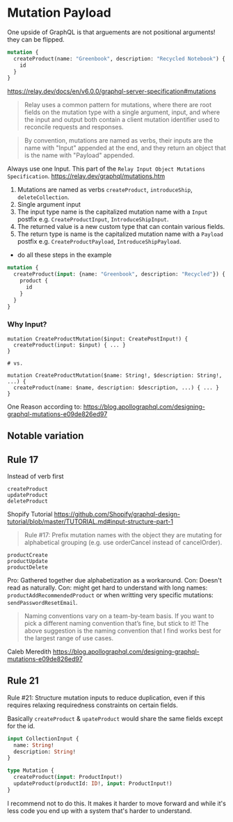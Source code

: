 # Mutation Payload

One upside of GraphQL is that arguements are not positional arguments! they can be flipped.

```graphql
mutation {
  createProduct(name: "Greenbook", description: "Recycled Notebook") {
    id
  }
}
```

https://relay.dev/docs/en/v6.0.0/graphql-server-specification#mutations

> Relay uses a common pattern for mutations, where there are root fields on the mutation type with a single argument, input, and where the input and output both contain a client mutation identifier used to reconcile requests and responses.

> By convention, mutations are named as verbs, their inputs are the name with "Input" appended at the end, and they return an object that is the name with "Payload" appended.

Always use one Input. This part of the `Relay Input Object Mutations Specification`. https://relay.dev/graphql/mutations.htm

1. Mutations are named as verbs `createProduct`, `introduceShip`, `deleteCollection`.
2. Single argument input
3. The input type name is the capitalized mutation name with a `Input` postfix e.g. `CreateProductInput`, `IntroduceShipInput`.
4. The returned value is a new custom type that can contain various fields.
5. The return type is name is the capitalized mutation name with a `Payload` postfix e.g. `CreateProductPayload`, `IntroduceShipPayload`.

- do all these steps in the example

```graphql
mutation {
  createProduct(input: {name: "Greenbook", description: "Recycled"}) {
    product {
      id
    }
  }
}
```

### Why Input?

```
mutation CreateProductMutation($input: CreatePostInput!) {
  createProduct(input: $input) { ... }
}

# vs.

mutation CreateProductMutation($name: String!, $description: String!, ...) {
  createProduct(name: $name, description: $description, ...) { ... }
}
```

One Reason according to: https://blog.apollographql.com/designing-graphql-mutations-e09de826ed97

## Notable variation

## Rule 17

Instead of verb first
```
createProduct
updateProduct
deleteProduct
```

Shopify Tutorial https://github.com/Shopify/graphql-design-tutorial/blob/master/TUTORIAL.md#input-structure-part-1

> Rule #17: Prefix mutation names with the object they are mutating for alphabetical grouping (e.g. use orderCancel instead of cancelOrder).

```
productCreate
productUpdate
productDelete
```

Pro: Gathered together due alphabetization as a workaround.
Con: Doesn't read as naturally.
Con: might get hard to understand with long names: `productAddRecommendedProduct` or when writting very specific mutations: `sendPasswordResetEmail`.

> Naming conventions vary on a team-by-team basis. If you want to pick a different naming convention that’s fine, but stick to it! The above suggestion is the naming convention that I find works best for the largest range of use cases.

Caleb Meredith https://blog.apollographql.com/designing-graphql-mutations-e09de826ed97

## Rule 21

Rule #21: Structure mutation inputs to reduce duplication, even if this requires relaxing requiredness constraints on certain fields.

Basically `createProduct` & `upateProduct` would share the same fields except for the id.

```graphql
input CollectionInput {
  name: String!
  description: String!
}

type Mutation {
  createProduct(input: ProductInput!)
  updateProduct(productId: ID!, input: ProductInput!)
}
```

I recommend not to do this. It makes it harder to move forward and while it's less code you end up with a system that's harder to understand.

